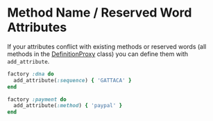 # Method Name / Reserved Word Attributes

If your attributes conflict with existing methods or reserved words (all
methods in the
[DefinitionProxy](https://github.com/thoughtbot/factory_bot/blob/main/lib/factory_bot/definition_proxy.rb)
class) you can define them with `add_attribute`.

```ruby
factory :dna do
  add_attribute(:sequence) { 'GATTACA' }
end

factory :payment do
  add_attribute(:method) { 'paypal' }
end
```
